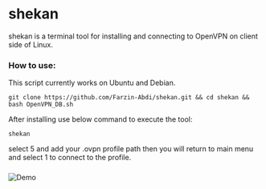 # shekan
shekan is a terminal tool for installing and connecting to OpenVPN on client side of Linux.

### How to use:
This script currently works on Ubuntu and Debian.
```
git clone https://github.com/Farzin-Abdi/shekan.git && cd shekan && bash OpenVPN_DB.sh
```
After installing use below command to execute the tool:
```
shekan
```
select 5 and add your .ovpn profile path then you will return to main menu and select 1 to connect to the profile.
###
![Demo](terminal.gif)
